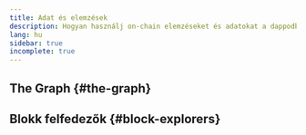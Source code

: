```yaml
---
title: Adat és elemzések
description: Hogyan használj on-chain elemzéseket és adatokat a dappodban
lang: hu
sidebar: true
incomplete: true
---
```


## The Graph {#the-graph}

## Blokk felfedezők {#block-explorers}
